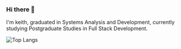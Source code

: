 ### Hi there 👋
I'm keith, graduated in Systems Analysis and Development, currently studying Postgraduate Studies in Full Stack Development.

![Top Langs](https://github-readme-stats.vercel.app/api/top-langs/?username=KeithEberhardtSArate&hide_progress=true)

<!--
**KeithEberhardtSarate/KeithEberhardtSarate** is a ✨ _special_ ✨ repository because its `README.md` (this file) appears on your GitHub profile.

Here are some ideas to get you started:

- 🔭 I’m currently working on ...
- 🌱 I’m currently learning ...
- 👯 I’m looking to collaborate on ...
- 🤔 I’m looking for help with ...
- 💬 Ask me about ...
- 📫 How to reach me: ...
- 😄 Pronouns: ...
- ⚡ Fun fact: ...
-->
